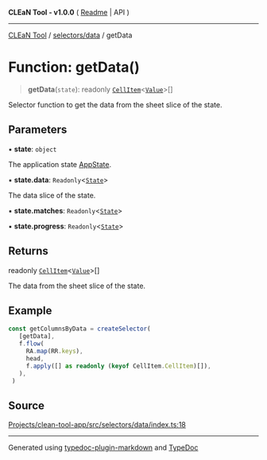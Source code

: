 **CLEaN Tool - v1.0.0** ( [Readme](../../../README.md) \| API )

***

[CLEaN Tool](../../../modules.md) / [selectors/data](../README.md) / getData

# Function: getData()

> **getData**(`state`): readonly [`CellItem`](../../../lib/fp/CellItem/interfaces/CellItem.md)\<[`Value`](../../../lib/fp/CellItem/type-aliases/Value.md)\>[]

Selector function to get the data from the sheet slice of the state.

## Parameters

▪ **state**: `object`

The application state [AppState](../../../app/store/type-aliases/AppState.md).

▪ **state.data**: `Readonly`\<[`State`](../../../features/sheet/reducers/interfaces/State.md)\>

The data slice of the state.

▪ **state.matches**: `Readonly`\<[`State`](../../progress/paths/private/interfaces/State.md)\>

▪ **state.progress**: `Readonly`\<[`State`](../../progress/paths/private/interfaces/State.md)\>

## Returns

readonly [`CellItem`](../../../lib/fp/CellItem/interfaces/CellItem.md)\<[`Value`](../../../lib/fp/CellItem/type-aliases/Value.md)\>[]

The data from the sheet slice of the state.

## Example

```ts
const getColumnsByData = createSelector(
   [getData],
   f.flow(
     RA.map(RR.keys),
     head,
     f.apply([] as readonly (keyof CellItem.CellItem)[]),
   ),
 )
```

## Source

[Projects/clean-tool-app/src/selectors/data/index.ts:18](https://github.com/yuckyh/clean-tool-app/)

***

Generated using [typedoc-plugin-markdown](https://www.npmjs.com/package/typedoc-plugin-markdown) and [TypeDoc](https://typedoc.org/)

